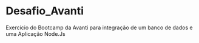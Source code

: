 # Desafio_Avanti
Exercício do Bootcamp da Avanti para integração de um banco de dados e uma Aplicação Node.Js
